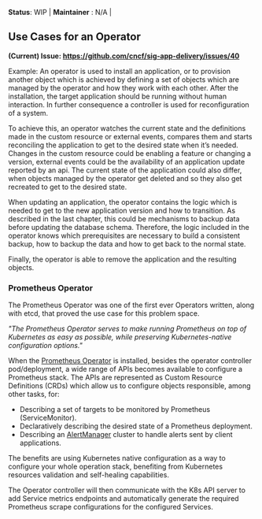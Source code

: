 **Status**: WIP | **Maintainer** : N/A | 

## Use Cases for an Operator
**(Current) Issue: https://github.com/cncf/sig-app-delivery/issues/40**

Example:
An operator is used to install an application, or to provision another object which is achieved by defining a set of objects which are managed by the operator and how they work with each other. After the installation, the target application should be running without human interaction. In further consequence a controller is used for reconfiguration of a system.

To achieve this, an operator watches the current state and the definitions made in the custom resource or external events, compares them and starts reconciling the application to get to the desired state when it’s needed. Changes in the custom resource could be enabling a feature or changing a version, external events could be the availability of an application update reported by an api. The current state of the application could also differ, when objects managed by the operator get deleted and so they also get recreated to get to the desired state.

When updating an application, the operator contains the logic which is needed to get to the new application version and how to transition. As described in the last chapter, this could be mechanisms to backup data before updating the database schema. Therefore, the logic included in the operator knows which prerequisites are necessary to build a consistent backup, how to backup the data and how to get back to the normal state.

Finally, the operator is able to remove the application and the resulting objects.


### Prometheus Operator

The Prometheus Operator was one of the first ever Operators written, along with etcd, that proved the use case for this problem space.

_"The Prometheus Operator serves to make running Prometheus on top of Kubernetes as easy as possible, while preserving Kubernetes-native configuration options."_

When the [Prometheus Operator](https://github.com/prometheus-operator/prometheus-operator/blob/master/Documentation/user-guides/getting-started.md) is installed, besides the operator controller pod/deployment, a wide range of APIs becomes available to configure a Prometheus stack. The APIs are represented as Custom Resource Definitions (CRDs) which allow us to configure objects responsible, among other tasks, for:

- Describing a set of targets to be monitored by Prometheus (ServiceMonitor).
- Declaratively describing the desired state of a Prometheus deployment.
- Describing an [AlertManager](https://github.com/prometheus/alertmanager) cluster to handle alerts sent by client applications.

The benefits are using Kubernetes native configuration as a way to configure your whole operation stack, benefiting from Kubernetes resources validation and self-healing capabilities.

The Operator controller will then communicate with the K8s API server to add Service metrics endpoints and automatically generate the required Prometheus scrape configurations for the configured Services.
